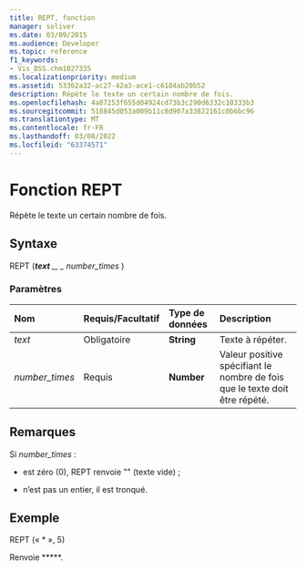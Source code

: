 ```yaml
---
title: REPT, fonction
manager: soliver
ms.date: 03/09/2015
ms.audience: Developer
ms.topic: reference
f1_keywords:
- Vis_DSS.chm1027335
ms.localizationpriority: medium
ms.assetid: 53362a32-ac27-42a3-ace1-c6184ab20b52
description: Répète le texte un certain nombre de fois.
ms.openlocfilehash: 4a87253f655d04924cd73b3c290d6332c10333b3
ms.sourcegitcommit: 518845d053a009b11c8d907a33822161c0b6bc96
ms.translationtype: MT
ms.contentlocale: fr-FR
ms.lasthandoff: 03/08/2022
ms.locfileid: "63374571"
---
```

# <a name="rept-function"></a>Fonction REPT

Répète le texte un certain nombre de fois.
  
## <a name="syntax"></a>Syntaxe

REPT (***text** _, _ *_number_times_** )
  
### <a name="parameters"></a>Paramètres

|**Nom**|**Requis/Facultatif**|**Type de données**|**Description**|
|:-----|:-----|:-----|:-----|
| *text* <br/> |Obligatoire  <br/> |**String** <br/> | Texte à répéter. |
| *number_times* <br/> |Requis  <br/> |**Number** <br/> |Valeur positive spécifiant le nombre de fois que le texte doit être répété. |

## <a name="remarks"></a>Remarques

Si *number_times* :
  
- est zéro (0), REPT renvoie "" (texte vide) ;

- n’est pas un entier, il est tronqué.

## <a name="example"></a>Exemple

REPT (« \* », 5)
  
Renvoie \*\*\*\*\*.
  